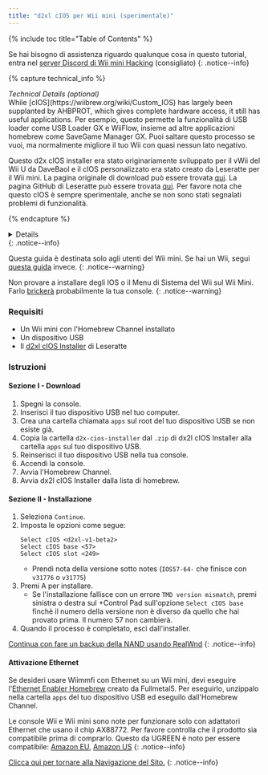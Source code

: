 ```yaml
---
title: "d2xl cIOS per Wii mini (sperimentale)"
---
```


{% include toc title="Table of Contents" %}

Se hai bisogno di assistenza riguardo qualunque cosa in questo tutorial, entra nel [server Discord di Wii mini Hacking](https://discord.gg/6ryxnkS) (consigliato)
{: .notice--info}

{% capture technical_info %}
<summary><em>Technical Details (optional)</em></summary>
While [cIOS](https://wiibrew.org/wiki/Custom_IOS) has largely been supplanted by AHBPROT, which gives complete hardware access, it still has useful applications. Per esempio, questo permette la funzionalità di USB loader come USB Loader GX e WiiFlow, insieme ad altre applicazioni homebrew come SaveGame Manager GX. Puoi saltare questo processo se vuoi, ma normalmente migliore il tuo Wii con quasi nessun lato negativo.

Questo d2x cIOS installer era stato originariamente sviluppato per il vWii del Wii U da DaveBaol e il cIOS personalizzato era stato creato da Leseratte per il Wii mini. La pagina originale di download può essere trovata [qui](https://wii.leseratte10.de/d2xl-cIOS/). La pagina GitHub di Leseratte può essere trovata [qui](https://github.com/Leseratte10/d2xl-cios). Per favore nota che questo cIOS è sempre sperimentale, anche se non sono stati segnalati problemi di funzionalità.

{% endcapture %}
<details>{{ technical_info | markdownify }}</details>
{: .notice--info}

Questa guida è destinata solo agli utenti del Wii mini. Se hai un Wii, segui [questa guida](cios) invece.
{: .notice--warning}

Non provare a installare degli IOS o il Menu di Sistema del Wii sul Wii Mini. Farlo [brickerà](bricks#ios-brick) probabilmente la tua console.
{: .notice--warning}

### Requisiti

* Un Wii mini con l'Homebrew Channel installato
* Un dispositivo USB
* Il [d2xl cIOS Installer](/assets/files/d2xl_wii_mini_cIOS_installer_v1_beta2.zip) di Leseratte

### Istruzioni

#### Sezione I - Download

1. Spegni la console.
1. Inserisci il tuo dispositivo USB nel tuo computer.
1. Crea una cartella chiamata `apps` sul root del tuo dispositivo USB se non esiste già.
1. Copia la cartella `d2x-cios-installer` dal `.zip` di dx2l cIOS Installer alla cartella `apps` sul tuo dispositivo USB.
1. Reinserisci il tuo dispositivo USB nella tua console.
1. Accendi la console.
1. Avvia l'Homebrew Channel.
1. Avvia dx2l cIOS Installer dalla lista di homebrew.

#### Sezione II - Installazione

1. Seleziona `Continue`.
1. Imposta le opzioni come segue:
    ```
    Select cIOS <d2xl-v1-beta2>
    Select cIOS base <57>
    Select cIOS slot <249>
    ```
    + Prendi nota della versione sotto notes (`IOS57-64-` che finisce con `v31776` o `v31775`)
1. Premi A per installare.
    + Se l'installazione fallisce con un errore `TMD version mismatch`, premi sinistra o destra sul +Control Pad sull'opzione `Select cIOS base` finchè il numero della versione non è diverso da quello che hai provato prima. Il numero 57 non cambierà.
1. Quando il processo è completato, esci dall'installer.

[Continua con fare un backup della NAND usando RealWnd](wnd-mini)
{: .notice--info}

#### Attivazione Ethernet

Se desideri usare Wiimmfi con Ethernet su un Wii mini, devi eseguire l'[Ethernet Enabler Homebrew](/assets/files/Wii_Mini_Ethernet_Enable.zip) creato da Fullmetal5. Per eseguirlo, unzippalo nella cartella `apps` del tuo dispositivo USB ed eseguilo dall'Homebrew Channel.

Le console Wii e Wii mini sono note per funzionare solo con adattatori Ethernet che usano il chip AX88772. Per favore controlla che il prodotto sia compatibile prima di comprarlo. Questo da UGREEN è noto per essere compatibile: [Amazon EU](https://www.amazon.de/dp/B00MYT481C), [Amazon US](https://a.co/d/3OcSJDS)
{: .notice--info}

[Clicca qui per tornare alla Navigazione del Sito.](site-navigation)
{: .notice--info}
